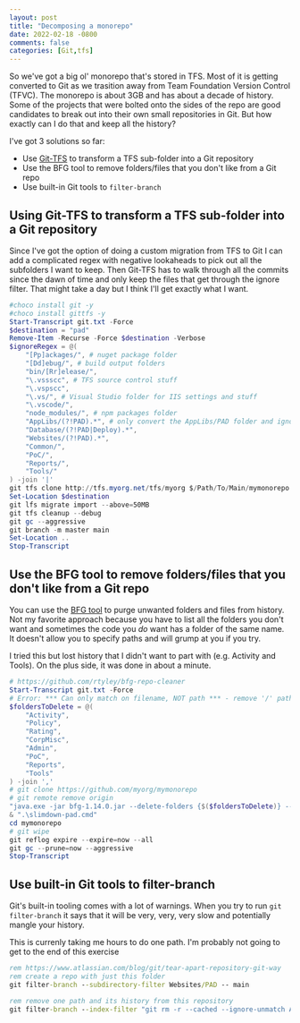 ```yaml
---
layout: post
title: "Decomposing a monorepo"
date: 2022-02-18 -0800
comments: false
categories: [Git,tfs]
---
```


So we've got a big ol' monorepo that's stored in TFS.  Most of it is getting converted to Git as we trasition away from Team Foundation Version Control (TFVC).  The monorepo is about 3GB and has about a decade of history.  Some of the projects that were bolted onto the sides of the repo are good candidates to break out into their own small repositories in Git.  But how exactly can I do that and keep all the history?

I've got 3 solutions so far:

* Use [Git-TFS](https://github.com/git-tfs/git-tfs) to transform a TFS sub-folder into a Git repository
* Use the BFG tool to remove folders/files that you don't like from a Git repo
* Use built-in Git tools to `filter-branch`

## Using Git-TFS to transform a TFS sub-folder into a Git repository

Since I've got the option of doing a custom migration from TFS to Git I can add a complicated regex with negative lookaheads to pick out all the subfolders I want to keep.  Then Git-TFS has to walk through all the commits since the dawn of time and only keep the files that get through the ignore filter.  That might take a day but I think I'll get exactly what I want.

```PowerShell
#choco install git -y
#choco install gittfs -y
Start-Transcript git.txt -Force
$destination = "pad"
Remove-Item -Recurse -Force $destination -Verbose
$ignoreRegex = @(
    "[Pp]ackages/", # nuget package folder
    "[Dd]ebug/", # build output folders
    "bin/[Rr]elease/",
    "\.vssscc", # TFS source control stuff
    "\.vspscc",
    "\.vs/", # Visual Studio folder for IIS settings and stuff
    "\.vscode/",
    "node_modules/", # npm packages folder
    "AppLibs/(?!PAD).*", # only convert the AppLibs/PAD folder and ignore everthing else
    "Database/(?!PAD|Deploy).*",
    "Websites/(?!PAD).*",
    "Common/",
    "PoC/",
    "Reports/",
    "Tools/"
) -join '|'
git tfs clone http://tfs.myorg.net/tfs/myorg $/Path/To/Main/mymonorepo $destination --debug --branches=none --from=348573 --ignore-regex=$ignoreRegex
Set-Location $destination
git lfs migrate import --above=50MB
git tfs cleanup --debug
git gc --aggressive
git branch -m master main
Set-Location ..
Stop-Transcript
```

## Use the BFG tool to remove folders/files that you don't like from a Git repo

You can use the [BFG tool](https://github.com/rtyley/bfg-repo-cleaner) to purge unwanted folders and files from history.  Not my favorite approach because you have to list all the folders you don't want and sometimes the code you _do_ want has a folder of the same name.  It doesn't allow you to specify paths and will grump at you if you try.

I tried this but lost history that I didn't want to part with (e.g. Activity and Tools).  On the plus side, it was done in about a minute.

```PowerShell
# https://github.com/rtyley/bfg-repo-cleaner
Start-Transcript git.txt -Force
# Error: *** Can only match on filename, NOT path *** - remove '/' path segments
$foldersToDelete = @(
    "Activity",
    "Policy",
    "Rating",
    "CorpMisc",
    "Admin",
    "PoC",
    "Reports",
    "Tools"
) -join ','
# git clone https://github.com/myorg/mymonorepo
# git remote remove origin
"java.exe -jar bfg-1.14.0.jar --delete-folders {$($foldersToDelete)} --no-blob-protection mymonorepo" | Out-File -FilePath "slimdown-pad.cmd" -Force
& ".\slimdown-pad.cmd"
cd mymonorepo
# git wipe
git reflog expire --expire=now --all
git gc --prune=now --aggressive
Stop-Transcript
```

## Use built-in Git tools to filter-branch

Git's built-in tooling comes with a lot of warnings.  When you try to run `git filter-branch` it says that it will be very, very, very slow and potentially mangle your history.

This is currenly taking me hours to do one path.  I'm probably not going to get to the end of this exercise

```cmd
rem https://www.atlassian.com/blog/git/tear-apart-repository-git-way
rem create a repo with just this folder
git filter-branch --subdirectory-filter Websites/PAD -- main

rem remove one path and its history from this repository
git filter-branch --index-filter "git rm -r --cached --ignore-unmatch AppLibs/Activity" --prune-empty
```
